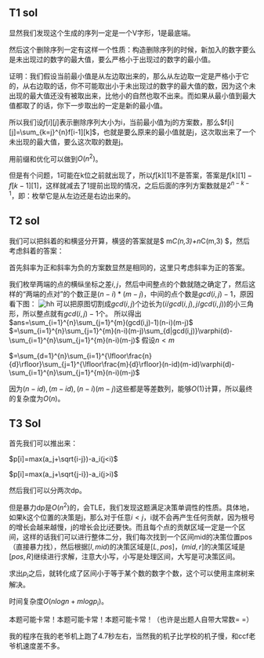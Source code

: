 ﻿
## T1 sol

显然我们发现这个生成的序列一定是一个V字形，1是最底端。

然后这个删除序列一定有这样一个性质：构造删除序列的时候，新加入的数字要么是未出现过的数字的最大值，要么严格小于出现过的数字的最小值。

证明：我们假设当前最小值是从左边取出来的，那么从左边取一定是严格小于它的，从右边取的话，你不可能取出小于未出现过的数字的最大值的数，因为这个未出现的最大值还没有被取出来，比他小的自然也取不出来。而如果从最小值到最大值都取了的话，你下一步取出的一定是新的最小值。

所以我们设$f[i][j]$表示删除序列大小为i，当前最小值为j的方案数，那么$f[i][j]=\sum_{k=j}^{n}f[i-1][k]$，也就是要么原来的最小值就是j，这次取出来了一个未出现的最大值，要么这次取的数是j。

用前缀和优化可以做到$O(n^2)$。

但是有个问题，1可能在k位之前就出现了，所以$f[k][1]$不是答案，答案是$f[k][1]-f[k-1][1]$，这样就减去了1提前出现的情况，之后后面的序列方案数就是$2^{n-k-1}$，即：枚举它是从左边还是右边出来的。

## T2 sol

我们可以把斜着的和横竖分开算，横竖的答案就是$ m*C(n,3)+n*C(m,3) $，然后考虑斜着的答案：

首先斜率为正和斜率为负的方案数显然是相同的，这里只考虑斜率为正的答案。

我们枚举两端的点的横纵坐标之差$i,j​$，然后中间整点的个数就随之确定了，然后这样的“两端的点对”的个数正是$(n-i)*(m-j)​$，中间的点个数是$gcd(i,j)-1​$，原因看下图：
![hh](http://images.cnblogs.com/cnblogs_com/CK6100LGEV2/1263985/o_hh.png)
可以把原图切割成$gcd(i,j)$个边长为$(i/gcd(i,j),j/gcd(i,j))$的小三角形，所以整点就有$gcd(i,j)-1$个。
所以得出$ans=\sum_{i=1}^{n}\sum_{j=1}^{m}(gcd(i,j)-1)(n-i)(m-j)$
$=\sum_{i=1}^{n}\sum_{j=1}^{m}(n-i)(m-j)\sum_{d|gcd(i,j)}\varphi(d)-\sum_{i=1}^{n}\sum_{j=1}^{m}(n-i)(m-j)$
假设$n<m$

$=\sum_{d=1}^{n}\sum_{i=1}^{\lfloor\frac{n}{d}\rfloor}\sum_{j=1}^{\lfloor\frac{m}{d}\rfloor}(n-id)(m-id)\varphi(d)-\sum_{i=1}^{n}\sum_{j=1}^{m}(n-i)(m-j)$

因为$(n-id),(m-id),(n-i)(m-j)$这些都是等差数列，能够$O(1)$计算，所以最终的复杂度为$O(n)$。

## T3 Sol

首先我们可以推出来：

$p[i]=max(a_j+\sqrt{i-j})-a_i(j<i)$

$p[i]=max(a_j+\sqrt{j-i})-a_i(j>i)$

然后我们可以分两次dp。

但是暴力dp是$O(n^2)​$的，会TLE，我们发现这题满足决策单调性的性质。具体地，如果k这个位置的决策是j，那么对于任意$i<j​$，i就不会再产生任何贡献，因为根号的增长会越来越慢，j的增长会比i还要快。而且每个点的贡献区域一定是一个区间，这样的话我们可以进行整体二分，我们每次找到一个区间mid的决策位置pos（直接暴力找），然后根据$[l,mid)​$的决策区域是$[L,pos]​$，$(mid,r]​$的决策区域是$[pos,R]​$继续进行求解，注意大小写，小写是处理区间，大写是可决策区间。

求出$p_i$之后，就转化成了区间小于等于某个数的数字个数，这个可以使用主席树来解决。

时间复杂度$O(nlogn+mlogp_i)$。

本题可能卡常！本题可能卡常！本题可能卡常！（也许是出题人自带大常数= =）

我的程序在我的老爷机上跑了4.7秒左右，当然我的机子比学校的机子慢，和ccf老爷机速度差不多。
